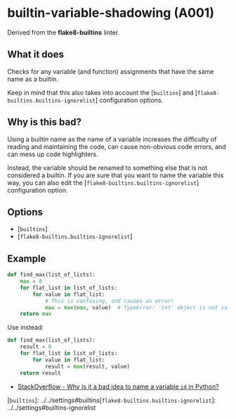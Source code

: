 # builtin-variable-shadowing (A001)

Derived from the **flake8-builtins** linter.

## What it does
Checks for any variable (and function) assignments that have the same
name as a builtin.

Keep in mind that this also takes into account the [`builtins`] and
[`flake8-builtins.builtins-ignorelist`] configuration options.

## Why is this bad?
Using a builtin name as the name of a variable increases
the difficulty of reading and maintaining the code, can cause
non-obvious code errors, and can mess up code highlighters.

Instead, the variable should be renamed to something else
that is not considered a builtin. If you are sure that you want
to name the variable this way, you can also edit the [`flake8-builtins.builtins-ignorelist`]
configuration option.

## Options

* [`builtins`]
* [`flake8-builtins.builtins-ignorelist`]

## Example
```python
def find_max(list_of_lists):
    max = 0
    for flat_list in list_of_lists:
        for value in flat_list:
            # This is confusing, and causes an error!
            max = max(max, value)  # TypeError: 'int' object is not callable
    return max
```

Use instead:
```python
def find_max(list_of_lists):
    result = 0
    for flat_list in list_of_lists:
        for value in flat_list:
            result = max(result, value)
    return result
```

* [StackOverflow - Why is it a bad idea to name a variable `id` in Python?](https://stackoverflow.com/questions/77552/id-is-a-bad-variable-name-in-python)

[`builtins`]: ../../settings#builtins[`flake8-builtins.builtins-ignorelist`]: ../../settings#builtins-ignorelist